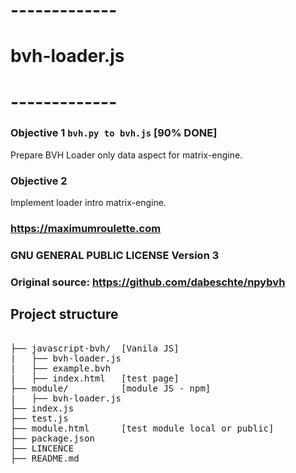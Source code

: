 
# -------------
# bvh-loader.js
# -------------

### Objective 1  `bvh.py to bvh.js` [90% DONE]
Prepare BVH Loader only data aspect for matrix-engine.

### Objective 2
Implement loader intro matrix-engine.

### https://maximumroulette.com
### GNU GENERAL PUBLIC LICENSE Version 3
### Original source: https://github.com/dabeschte/npybvh



## Project structure

<pre>

├── javascript-bvh/  [Vanila JS]
|   ├── bvh-loader.js
|   ├── example.bvh
|   ├── index.html   [test page]
├── module/          [module JS - npm]
|   ├── bvh-loader.js
├── index.js
├── test.js
├── module.html      [test module local or public]
├── package.json
├── LINCENCE
├── README.md

</pre>
